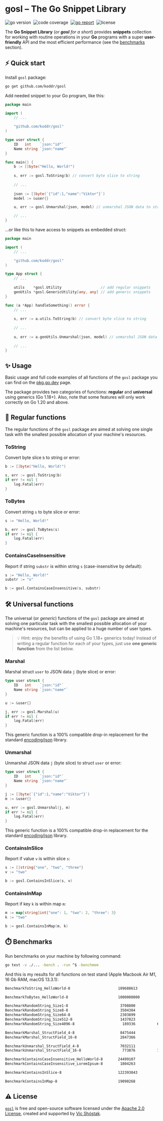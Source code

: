 # gosl – The Go Snippet Library

<img src="https://img.shields.io/badge/Go-1.20+-00ADD8?style=for-the-badge&logo=go" alt="go version" />&nbsp;
<img src="https://img.shields.io/badge/code_coverage-98%25-success?style=for-the-badge&logo=none" alt="code coverage" />&nbsp;
<a href="https://goreportcard.com/report/github.com/koddr/gosl" target="_blank"><img src="https://img.shields.io/badge/Go_report-A+-success?style=for-the-badge&logo=none" alt="go report" /></a>&nbsp;
<img src="https://img.shields.io/badge/license-Apache_2.0-red?style=for-the-badge&logo=none" alt="license" />

The **Go Snippet Library** (_or **gosl** for a short_) provides **snippets** 
collection for working with routine operations in your **Go** programs with 
a super **user-friendly** API and the most efficient performance (see the 
[benchmarks](https://github.com/koddr/gosl/tree/main#%EF%B8%8F-benchmarks) section).

## ⚡️ Quick start

Install `gosl` package:

```bash
go get github.com/koddr/gosl
```

Add needed snippet to your Go program, like this:

```go
package main

import (
    // ...

    "github.com/koddr/gosl"
)

type user struct {
    ID   int    `json:"id"`
    Name string `json:"name"`
}

func main() {
    b := []byte("Hello, World!")
    
    s, err := gosl.ToString(b) // convert byte slice to string
    
    // ...
    
    json := []byte(`{"id":1,"name":"Viktor"}`)
    model := &user{}

    u, err := gosl.Unmarshal(json, model) // unmarshal JSON data to struct

    // ...
}
```

...or like this to have access to snippets as embedded struct:

```go
package main

import (
    // ...

    "github.com/koddr/gosl"
)

type App struct {
    // ...
    
    utils    *gosl.Utility                  // add regular snippets
    genUtils *gosl.GenericUtility[any, any] // add generic snippets
}

func (a *App) handleSomething() error {
    // ...
    
    s, err := a.utils.ToString(b) // convert byte slice to string
    
    // ...
    
    u, err := a.genUtils.Unmarshal(json, model) // unmarshal JSON data to struct
    
    // ...
}
```

## ✨ Usage

Basic usage and full code examples of all functions of the `gosl` package you can find on the [pkg.go.dev](https://pkg.go.dev/github.com/koddr/gosl) page.

The package provides two categories of functions: **regular** and **universal** using generics (Go 1.18+). Also, note that some features will only work correctly on Go 1.20 and above.

## 🔨 Regular functions

The regular functions of the `gosl` package are aimed at solving one single 
task with the smallest possible allocation of your machine's resources.

### ToString

Convert byte slice `b` to string or error:

```go
b := []byte("Hello, World!")

s, err := gosl.ToString(b)
if err != nil {
    log.Fatal(err)
}
```

### ToBytes

Convert string `s` to byte slice or error:

```go
s := "Hello, World!"

b, err := gosl.ToBytes(s)
if err != nil {
    log.Fatal(err)
}
```

### ContainsCaseInsensitive

Report if string `substr` is within string `s` (case-insensitive by default):

```go
s := "Hello, World!"
substr := "o"

b := gosl.ContainsCaseInsensitive(s, substr)
```

## 🛠️ Universal functions

The universal (or _generic_) functions of the `gosl` package are aimed at solving one 
particular task with the smallest possible allocation of your machine's 
resources, but can be applied to a huge number of user types.

> 💡 Hint: enjoy the benefits of using Go 1.18+ generics today! Instead of 
> writing a regular function for each of your types, just use **one generic 
> function** from the list below.

### Marshal

Marshal struct `user` to JSON data `j` (byte slice) or error:

```go
type user struct {
    ID   int    `json:"id"`
    Name string `json:"name"`
}

u := &user{}

j, err := gosl.Marshal(u)
if err != nil {
    log.Fatal(err)
}
```

This generic function is a 100% compatible drop-in replacement for the standard 
[encoding/json](https://pkg.go.dev/encoding/json) library.

### Unmarshal

Unmarshal JSON data `j` (byte slice) to struct `user` or error:

```go
type user struct {
    ID   int    `json:"id"`
    Name string `json:"name"`
}

j := []byte(`{"id":1,"name":"Viktor"}`)
m := &user{}

u, err := gosl.Unmarshal(j, m)
if err != nil {
    log.Fatal(err)
}
```

This generic function is a 100% compatible drop-in replacement for the standard 
[encoding/json](https://pkg.go.dev/encoding/json) library.

### ContainsInSlice

Report if value `v` is within slice `s`:

```go
s := []string{"one", "two", "three"}
v := "two"

b := gosl.ContainsInSlice(s, v)
```

### ContainsInMap

Report if key `k` is within map `m`:

```go
m := map[string]int{"one": 1, "two": 2, "three": 3}
k := "two"

b := gosl.ContainsInMap(m, k)
```

## ⏱️ Benchmarks

Run benchmarks on your machine by following command:

```bash
go test -v ./... -bench . -run ^$ -benchmem
```

And this is my results for all functions on test stand (Apple Macbook 
Air M1, 16 Gb RAM, macOS 13.3.1):

```bash
BenchmarkToString_HelloWorld-8                  	109688613	        10.58 ns/op	      16 B/op	       1 allocs/op

BenchmarkToBytes_HelloWorld-8                   	1000000000	       0.6284 ns/op	       0 B/op	       0 allocs/op

BenchmarkRandomString_Size1-8                   	 3708800	       324.4 ns/op	       6 B/op	       3 allocs/op
BenchmarkRandomString_Size8-8                   	 3504384	       342.5 ns/op	      24 B/op	       3 allocs/op
BenchmarkRandomString_Size64-8                  	 2303899	       517.5 ns/op	     160 B/op	       3 allocs/op
BenchmarkRandomString_Size512-8                 	 1437823	       833.8 ns/op	    1280 B/op	       3 allocs/op
BenchmarkRandomString_Size4096-8                	  189336	      6255 ns/op	   10240 B/op	       3 allocs/op

BenchmarkMarshal_StructField_4-8                	 8475444	       141.2 ns/op	      48 B/op	       3 allocs/op
BenchmarkMarshal_StructField_16-8               	 2847366	       421.5 ns/op	     192 B/op	       3 allocs/op

BenchmarkUnmarshal_StructField_4-8              	 7032111	       169.9 ns/op	      32 B/op	       3 allocs/op
BenchmarkUnmarshal_StructField_16-8             	  773876	      1553 ns/op	     864 B/op	      45 allocs/op

BenchmarkContainsCaseInsensitive_HelloWorld-8   	24499107	        48.53 ns/op	      16 B/op	       1 allocs/op
BenchmarkContainsCaseInsensitive_LoremIpsum-8   	 1804263	       663.4 ns/op	     448 B/op	       1 allocs/op

BenchmarkContainsInSlice-8                      	122393043	        9.817 ns/op	       0 B/op	       0 allocs/op

BenchmarkContainsInMap-8                        	19090268	        62.58 ns/op	       0 B/op	       0 allocs/op
```

## ⚠️ License

[`gosl`](https://github.com/koddr/gosl) is free and open-source software 
licensed under the [Apache 2.0 License](LICENSE), created and supported by
[Vic Shóstak](https://github.com/koddr).
